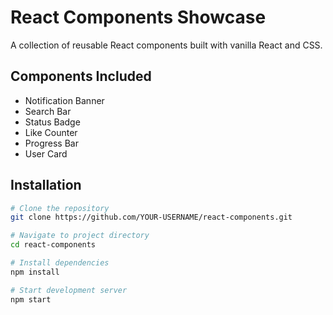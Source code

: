 # React Components Showcase

A collection of reusable React components built with vanilla React and CSS.

## Components Included

- Notification Banner
- Search Bar
- Status Badge
- Like Counter
- Progress Bar
- User Card

## Installation

```bash
# Clone the repository
git clone https://github.com/YOUR-USERNAME/react-components.git

# Navigate to project directory
cd react-components

# Install dependencies
npm install

# Start development server
npm start
```

